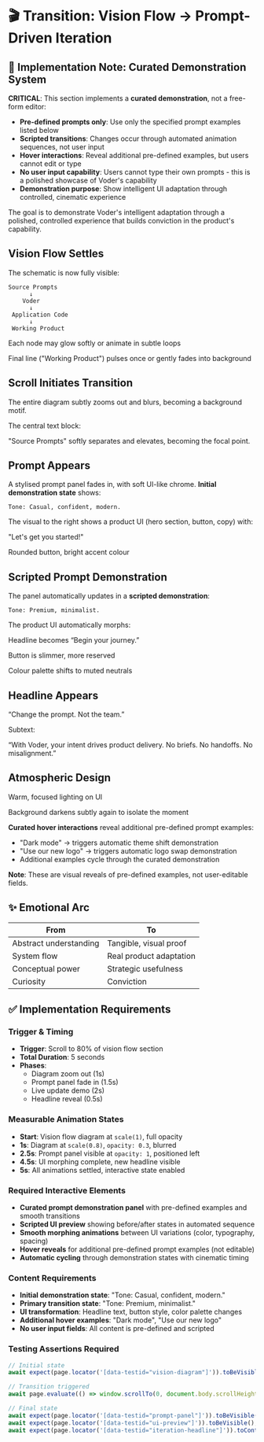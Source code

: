 # 🎬 Transition: Vision Flow → Prompt-Driven Iteration

## 🎯 Implementation Note: Curated Demonstration System

**CRITICAL**: This section implements a **curated demonstration**, not a free-form editor:

- **Pre-defined prompts only**: Use only the specified prompt examples listed below
- **Scripted transitions**: Changes occur through automated animation sequences, not user input
- **Hover interactions**: Reveal additional pre-defined examples, but users cannot edit or type
- **No user input capability**: Users cannot type their own prompts - this is a polished showcase of Voder's capability
- **Demonstration purpose**: Show intelligent UI adaptation through controlled, cinematic experience

The goal is to demonstrate Voder's intelligent adaptation through a polished, controlled experience that builds conviction in the product's capability.

## Vision Flow Settles

The schematic is now fully visible:

```text
Source Prompts
      ↓
    Voder
      ↓
 Application Code
      ↓
 Working Product
```

Each node may glow softly or animate in subtle loops

Final line ("Working Product") pulses once or gently fades into background

## Scroll Initiates Transition

The entire diagram subtly zooms out and blurs, becoming a background motif.

The central text block:

"Source Prompts"
softly separates and elevates, becoming the focal point.

## Prompt Appears

A stylised prompt panel fades in, with soft UI-like chrome.
**Initial demonstration state** shows:

```text
Tone: Casual, confident, modern.
```

The visual to the right shows a product UI (hero section, button, copy) with:

"Let's get you started!"

Rounded button, bright accent colour

## Scripted Prompt Demonstration

The panel automatically updates in a **scripted demonstration**:

```text
Tone: Premium, minimalist.
```

The product UI automatically morphs:

Headline becomes “Begin your journey.”

Button is slimmer, more reserved

Colour palette shifts to muted neutrals

## Headline Appears

“Change the prompt. Not the team.”

Subtext:

“With Voder, your intent drives product delivery. No briefs. No handoffs. No misalignment.”

## Atmospheric Design

Warm, focused lighting on UI

Background darkens subtly again to isolate the moment

**Curated hover interactions** reveal additional pre-defined prompt examples:

- "Dark mode" → triggers automatic theme shift demonstration
- "Use our new logo" → triggers automatic logo swap demonstration
- Additional examples cycle through the curated demonstration

**Note**: These are visual reveals of pre-defined examples, not user-editable fields.

## ✨ Emotional Arc

| From                   | To                      |
| ---------------------- | ----------------------- |
| Abstract understanding | Tangible, visual proof  |
| System flow            | Real product adaptation |
| Conceptual power       | Strategic usefulness    |
| Curiosity              | Conviction              |

## ✅ Implementation Requirements

### Trigger & Timing

- **Trigger**: Scroll to 80% of vision flow section
- **Total Duration**: 5 seconds
- **Phases**:
  - Diagram zoom out (1s)
  - Prompt panel fade in (1.5s)
  - Live update demo (2s)
  - Headline reveal (0.5s)

### Measurable Animation States

- **Start**: Vision flow diagram at `scale(1)`, full opacity
- **1s**: Diagram at `scale(0.8)`, `opacity: 0.3`, blurred
- **2.5s**: Prompt panel visible at `opacity: 1`, positioned left
- **4.5s**: UI morphing complete, new headline visible
- **5s**: All animations settled, interactive state enabled

### Required Interactive Elements

- **Curated prompt demonstration panel** with pre-defined examples and smooth transitions
- **Scripted UI preview** showing before/after states in automated sequence
- **Smooth morphing animations** between UI variations (color, typography, spacing)
- **Hover reveals** for additional pre-defined prompt examples (not editable)
- **Automatic cycling** through demonstration states with cinematic timing

### Content Requirements

- **Initial demonstration state**: "Tone: Casual, confident, modern."
- **Primary transition state**: "Tone: Premium, minimalist."
- **UI transformation**: Headline text, button style, color palette changes
- **Additional hover examples**: "Dark mode", "Use our new logo"
- **No user input fields**: All content is pre-defined and scripted

### Testing Assertions Required

```typescript
// Initial state
await expect(page.locator('[data-testid="vision-diagram"]')).toBeVisible();

// Transition triggered
await page.evaluate(() => window.scrollTo(0, document.body.scrollHeight * 0.6));

// Final state
await expect(page.locator('[data-testid="prompt-panel"]')).toBeVisible();
await expect(page.locator('[data-testid="ui-preview"]')).toBeVisible();
await expect(page.locator('[data-testid="iteration-headline"]')).toContainText('Change the prompt');
```
